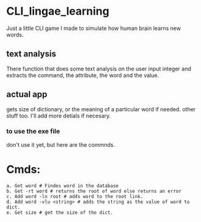 # CLI_lingae_learning
Just a little CLI game I made to simulate how human brain learns new words. 

## text analysis
  There function that does some text analysis on the user input integer and extracts the command, the attribute, the word and the value. 
## actual app
  gets size of dictionary, or the meaning of a particular word if needed. other stuff too. I'll add more detials if necesary. 
  
### to use the exe file
don't use it yet, but here are the commnds.
# Cmds: 
	a. Get word # Findes word in the database 
	b. Get -rt word # returns the root of word else returns an error
	c. Add word -ln root # adds word to the root link.
	d. Add word -vlu <string> # adds the string as the value of word to dict.
	e. Get size # get the size of the dict.


